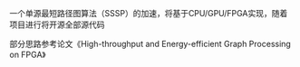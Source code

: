 一个单源最短路径图算法（SSSP）的加速，将基于CPU/GPU/FPGA实现，随着项目进行将开源全部源代码

部分思路参考论文《High-throughput and Energy-efficient Graph Processing on FPGA》
